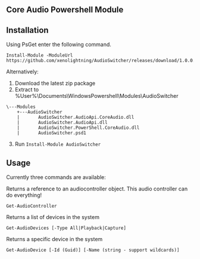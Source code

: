 Core Audio Powershell Module
----

Installation
------

Using PsGet enter the following command. 

```
Install-Module -ModuleUrl https://github.com/xenolightning/AudioSwitcher/releases/download/1.0.0.0/AudioSwitcher.zip
```

Alternatively:

1) Download the latest zip package
2) Extract to %User%\Documents\WindowsPowershell\Modules\AudioSwitcher
```
\---Modules
    +---AudioSwitcher
    |       AudioSwitcher.AudioApi.CoreAudio.dll
    |       AudioSwitcher.AudioApi.dll
    |       AudioSwitcher.PowerShell.CoreAudio.dll
    |       AudioSwitcher.psd1
```
3) Run `Install-Module AudioSwitcher`


Usage
------

Currently three commands are available: 


Returns a reference to an audiocontroller object. This audio controller can do everything!
```
Get-AudioController
```

Returns a list of devices in the system
```
Get-AudioDevices [-Type All|Playback|Capture]
```

Returns a specific device in the system
```
Get-AudioDevice [-Id (Guid)] [-Name (string - support wildcards)]
```
